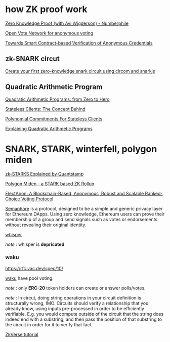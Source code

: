 # how ZK proof work

[Zero Knowledge Proof (with Avi Wigderson) - Numberphile](https://www.youtube.com/watch?v=5ovdoxnfFVc)

[Open Vote Network for anonymous voting](https://github.com/stonecoldpat/anonymousvoting)

[Towards Smart Contract-based Verification of Anonymous Credentials](https://eprint.iacr.org/2022/492.pdf)

## zk-SNARK circut

[Create your first zero-knowledge snark circuit using circom and snarkjs](https://blog.iden3.io/first-zk-proof.html)
    
## Quadratic Arithmetic Program

[Quadratic Arithmetic Programs: from Zero to Hero](https://medium.com/@VitalikButerin/quadratic-arithmetic-programs-from-zero-to-hero-f6d558cea649)

[Stateless Clients: The Concept Behind](https://xord.com/research/stateless-clients-the-concept-behind/)

[Polynomial Commitments For Stateless Clients](https://xord.com/research/polynomial-commitments-for-stateless-clients/)

[Explaining Quadratic Arithmetic Programs](https://xord.com/research/explaining-quadratic-arithmetic-programs/)

# SNARK, STARK, winterfell, polygon miden

[zk-STARKS Explained by Quantstamp](https://www.youtube.com/watch?v=kk1Oo42TVQk)

[Polygon Miden - a STARK based ZK Rollup](https://www.youtube.com/watch?v=pLu7XeEN-f4)

[ElectAnon: A Blockchain-Based, Anonymous, Robust and
Scalable Ranked-Choice Voting Protocol
](https://arxiv.org/pdf/2204.00057.pdf)

[Semaphore](https://github.com/semaphore-protocol/semaphore) is a protocol, designed to be a simple and generic privacy layer for Ethereum DApps. Using zero knowledge, Ethereum users can prove their membership of a group and send signals such as votes or endorsements without revealing their original identity.

[whisper](https://eth.wiki/concepts/whisper/whisper-overview)

*note* : whisper is **depricated**
### waku
https://rfc.vac.dev/spec/10/

[waku](https://docs.wakuconnect.dev/docs/guides/vote_poll_sdk/) have pool voting.

*note* : only **ERC-20** token holders can create or answer polls/votes.

*note* : In circut, doing string operations in your circuit definition is structurally wrong, IMO. Circuits should verify a relationship that you already know, using inputs pre-processed in order to be efficiently verifiable.
E.g. you would compute outside of the circuit that the string does indeed end with a substring, and then pass the position of that substring to the circuit in order for it to verify that fact.


[ZkVerse tutorial](https://github.com/enricobottazzi/ZKverse)


